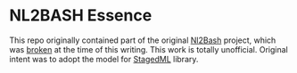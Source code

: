 NL2BASH Essence
===============

This repo originally contained part of the original [Nl2Bash](https://github.com/TellinaTool/nl2bash) project, which was [broken](https://github.com/TellinaTool/nl2bash/issues/23) at the time of this writing. This work is totally unofficial. Original intent was to adopt the model for [StagedML](https://github.com/stagedml/stagedml) library.